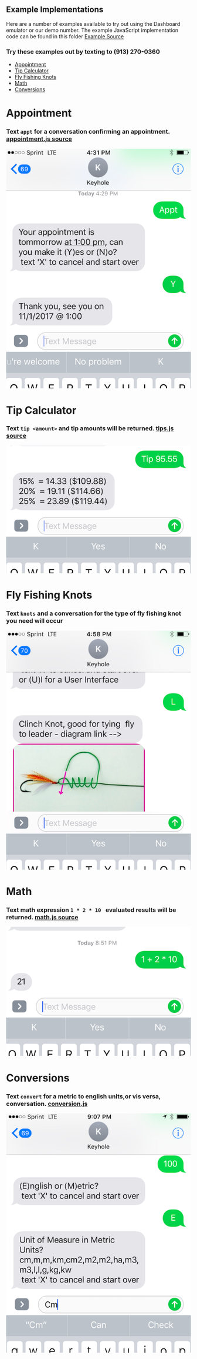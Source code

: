 ## Example Implementations 

Here are a number of examples available to try out using the Dashboard emulator or our demo number.  The example JavaScript implementation code can be found in this folder [Example Source](../server/convoevents/examples)

### Try these examples out by texting to (913) 270-0360

* [Appointment](#appointment) 
* [Tip Calculator](#tip-calculator)
* [Fly Fishing Knots](#fly-fishing-knots)
* [Math](#math)
* [Conversions](#conversions)

# Appointment 

### Text `appt` for a conversation confirming an appointment.  [appointment.js source](../server/convoevents/examples/appointment.js)

![](images/appt-convo.png)

# Tip Calculator

### Text `tip <amount>` and tip amounts will be returned.   [tips.js source](../server/convoevents/examples/tips.js)  

![](images/examples/TipCalculator.PNG)

# Fly Fishing Knots 

### Text `knots` and a conversation for the type of fly fishing knot you need will occur

![](images/examples/knot-convo.PNG)

# Math

### Text math expression  `1 * 2 * 10 ` evaluated results will be returned.  [math.js source](../server/convoevents/examples/math.js)  

![](images/examples/Math.PNG)

# Conversions

### Text `convert` for a metric to english units,or vis versa, conversation. [conversion.js](../server/convoevents/examples/conversion.js)

![](images/examples/conversion.PNG)

